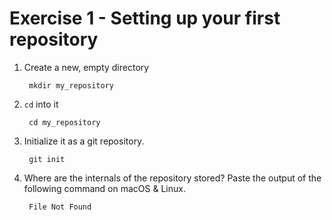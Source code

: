 # Exercise 1 - Setting up your first repository

1. Create a new, empty directory

        mkdir my_repository

2. `cd` into it

        cd my_repository

3. Initialize it as a git repository.

        git init

4. Where are the internals of the repository stored? Paste the output of the following command on macOS & Linux.

        File Not Found
